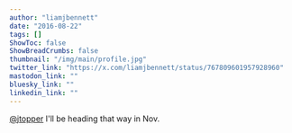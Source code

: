 ```yaml
---
author: "liamjbennett"
date: "2016-08-22"
tags: []
ShowToc: false
ShowBreadCrumbs: false
thumbnail: "/img/main/profile.jpg"
twitter_link: "https://x.com/liamjbennett/status/767809601957928960"
mastodon_link: ""
bluesky_link: ""
linkedin_link: ""
---
```


[@jtopper](https://x.com/jtopper) I'll be heading that way in Nov.

